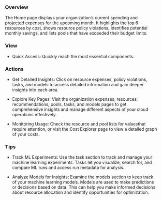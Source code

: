 ### **Overview**

The Home page displays your organization’s current spending and projected expenses for the upcoming month. It highlights the top 6 resources by cost, shows resource policy violations, identifies potential monthly savings, and lists pools that have exceeded their budget limits.

### **View**

- Quick Access: Quickly reach the most essential components.

### **Actions**

- Get Detailed Insights: Click on resource expenses, policy violations, tasks, and models to access detailed information and gain deeper insights into each area.

- Explore Key Pages: Visit the organization expenses, resources, recommendations, pools, tasks, and models pages to get comprehensive insights and manage different aspects of your cloud operations effectively.

- Monitoring Usage: Check the resource and pool lists for values ​​that require attention, or visit the Cost Explorer page to view a detailed graph of your costs.

### **Tips**

- Track ML Experiments: Use the task section to track and manage your machine learning experiments. Tasks let you visualize, search for, and compare ML runs and access run metadata for analysis.

- Analyze Models for Insights: Examine the models section to keep track of your machine learning models. Models are used to make predictions or decisions based on data. This can help you make informed decisions about resource allocation and identify opportunities for optimization.